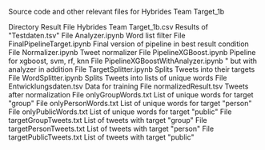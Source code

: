 Source code and other relevant files for Hybrides Team Target_1b 

Directory   Result
    File        Hybrides Team Target_1b.csv     Results of "Testdaten.tsv"
File        Analyzer.ipynb                      Word list filter
File        FinalPipelineTarget.ipynb           Final version of pipeline in best result condition
File        Normalizer.ipynb                    Tweet normalizer
File        PipelineXGBoost.ipynb               Pipeline for xgboost, svm, rf, knn
File        PipelineXGBoostWithAnalyzer.ipynb   " but with analyzer in addition
File        TargetSplitter.ipynb                Splits Tweets into their targets
File        WordSplitter.ipynb                  Splits Tweets into lists of unique words
File        Entwicklungsdaten.tsv               Data for training
File        normalizedResult.tsv                Tweets after normalization
File        onlyGroupWords.txt                  List of unique words for target "group"
File        onlyPersonWords.txt                 List of unique words for target "person"
File        onlyPublicWords.txt                 List of unique words for target "public"
File        targetGroupTweets.txt               List of tweets with target "group"
File        targetPersonTweets.txt              List of tweets with target "person"
File        targetPublicTweets.txt              List of tweets with target "public"